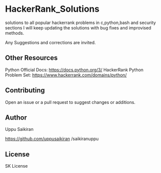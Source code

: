 # HackerRank_Solutions
solutions to all popular hackerrank problems in c,python,bash and security sections
I will keep updating the solutions with bug fixes and improvised methods.

Any Suggestions and corrections are invited.

## Other Resources

Python Official Docs: https://docs.python.org/3/
HackerRank Python Problem Set: https://www.hackerrank.com/domains/python/
## Contributing

Open an issue or a pull request to suggest changes or additions.

## Author

Uppu Saikiran

https://github.com/uppusaikiran
/saikiranuppu
## License

SK License

